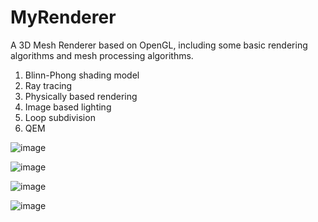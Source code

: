 # MyRenderer
A 3D Mesh Renderer based on OpenGL, including some basic rendering algorithms and mesh processing algorithms.

1. Blinn-Phong shading model
2. Ray tracing
3. Physically based rendering
4. Image based lighting
5. Loop subdivision
6. QEM

![image](https://user-images.githubusercontent.com/33389819/224717817-447dfde5-a948-497f-957b-dad13ca212c7.png)

![image](https://user-images.githubusercontent.com/33389819/224718116-772cb9ac-98bf-4d2b-bc97-bfe0ed294b89.png)

![image](https://user-images.githubusercontent.com/33389819/224718416-6973f4f8-6163-4afb-bb20-726f7a09288c.png)

![image](https://user-images.githubusercontent.com/33389819/224721541-7e633ea3-7a43-4253-8ebb-0bafc049d844.png)
